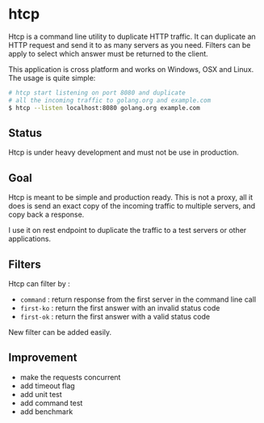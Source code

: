 # htcp
Htcp is a command line utility to duplicate HTTP traffic. It can duplicate an HTTP request
and send it to as many servers as you need. Filters can be apply to select which answer
must be returned to the client.

This application is cross platform and works on Windows, OSX and Linux.
The usage is quite simple:

```bash
# htcp start listening on port 8080 and duplicate
# all the incoming traffic to golang.org and example.com
$ htcp --listen localhost:8080 golang.org example.com
```

## Status
Htcp is under heavy development and must not be use in production.

## Goal
Htcp is meant to be simple and production ready. This is not a proxy,
all it does is send an exact copy of the incoming traffic to multiple servers,
and copy back a response.

I use it on rest endpoint to duplicate the traffic to a test servers or other applications.

## Filters
Htcp can filter by :

- `command` : return response from the first server in the command line call
- `first-ko` : return the first answer with an invalid status code
- `first-ok` : return the first answer with a valid status code

New filter can be added easily.

## Improvement
- make the requests concurrent
- add timeout flag
- add unit test
- add command test
- add benchmark
